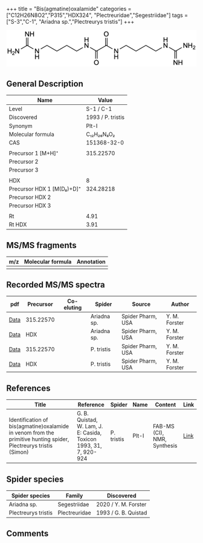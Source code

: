 +++
title = "Bis(agmatine)oxalamide"
categories = ["C12H26N8O2","P315","HDX324",
"Plectreuridae","Segestriidae"]
tags = ["S-3","C-1",
"Ariadna sp.","Plectreurys tristis"]
+++

![](/img/Bis(agmatine)oxalamide.png)

## General Description

| Name                      | Value             |
|---------------------------|-------------------|
| Level                     | S-1 / C-1                 |
| Discovered                | 1993 / P. tristis |
| Synonym                   | Plt-I                  |
| Molecular formula         | C₁₂H₂₆N₈O₂        |
| CAS                       | 151368-32-0       |
|                           |                   |
| Precursor 1 [M+H]⁺        | 315.22570         |
| Precursor 2               |                   |
| Precursor 3               |                   |
|                           |                   |
| HDX                       | 8                 |
| Precursor HDX 1 [M(D₈)+D]⁺ | 324.28218         |
| Precursor HDX 2           |                   |
| Precursor HDX 3           |                   |
|                           |                   |
| Rt                        | 4.91                  |
| Rt HDX                    | 3.91                  |

## MS/MS fragments

| m/z | Molecular formula | Annotation |
|-----|-------------------|------------|
|     |                   |            |

## Recorded MS/MS spectra

| pdf | Precursor | Co-eluting | Spider | Source | Author |
|-----|-----------|------------|--------|--------|--------|
| [Data](/pdf/Ariadna-sp/315_Bis(agmatine)oxalamide_Ar-sp.pdf) | 315.22570 |           | Ariadna sp. | Spider Pharm, USA | Y. M. Forster |
| [Data](/pdf/Ariadna-sp/315_Bis(agmatine)oxalamide_Ad-sp_HDX.pdf) | HDX |           | Ariadna sp. | Spider Pharm, USA | Y. M. Forster |
| [Data](/pdf/P-tristis/315_Bis(agmatine)oxalamide_Pt.pdf) | 315.22570 |           | P. tristis | Spider Pharm, USA | Y. M. Forster |
| [Data](/pdf/P-tristis/315_Bis(agmatine)oxalamide_Pt_HDX.pdf) | HDX |           | P. tristis | Spider Pharm, USA | Y. M. Forster |

## References

| Title                                                                                                            | Reference                                                         | Spider     | Name  | Content     | Link                                         |
|------------------------------------------------------------------------------------------------------------------|-------------------------------------------------------------------|------------|-------|-------------|----------------------------------------------|
| Identification of bis(agmatine)oxalamide in venom from the primitive hunting spider, Plectreurys tristis (Simon) | G. B. Quistad, W. Lam, J. E: Casida, Toxicon 1993, 31, 7, 920-924 | P. tristis | Plt-I | FAB-MS (CI), NMR, Synthesis | [Link](https://doi.org/10.1016/0041-0101(93)90229-C) |

## Spider species

| Spider species      | Family        | Discovered           |
|---------------------|---------------|----------------------|
| Ariadna sp. | Segestriidae | 2020 / Y. M. Forster |
| Plectreurys tristis | Plectreuridae | 1993 / G. B. Quistad |

## Comments